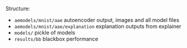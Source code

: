 Structure:

- `aemodels/mnist/aae` autoencoder output, images and all model files
- `aemodels/mnist/aae/explanation` explanation outputs from explainer
- `models/` pickle of models
- `results/bb` blackbox performance
